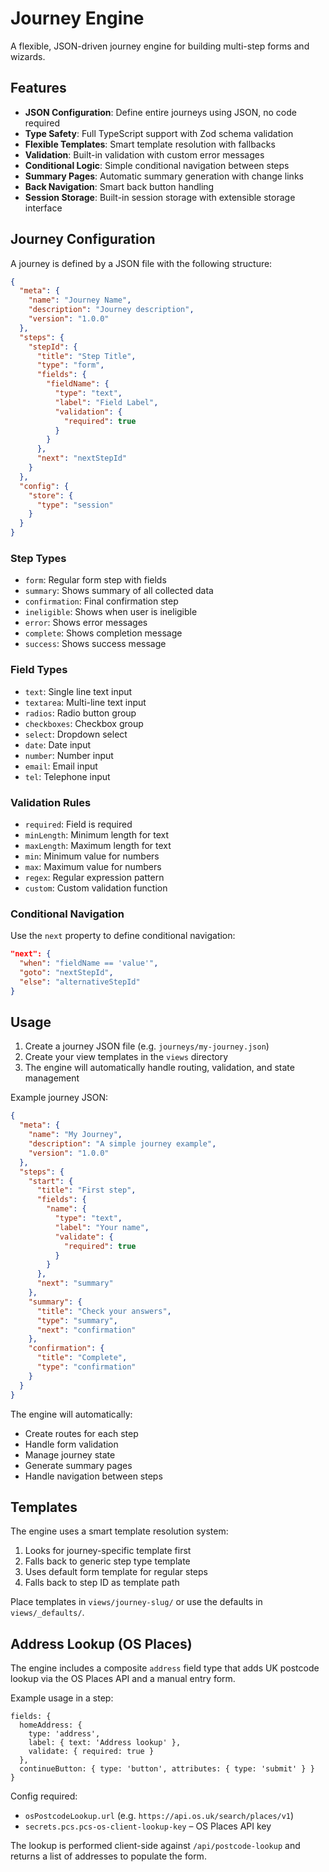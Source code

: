 # Journey Engine

A flexible, JSON-driven journey engine for building multi-step forms and wizards.

## Features

- **JSON Configuration**: Define entire journeys using JSON, no code required
- **Type Safety**: Full TypeScript support with Zod schema validation
- **Flexible Templates**: Smart template resolution with fallbacks
- **Validation**: Built-in validation with custom error messages
- **Conditional Logic**: Simple conditional navigation between steps
- **Summary Pages**: Automatic summary generation with change links
- **Back Navigation**: Smart back button handling
- **Session Storage**: Built-in session storage with extensible storage interface

## Journey Configuration

A journey is defined by a JSON file with the following structure:

```json
{
  "meta": {
    "name": "Journey Name",
    "description": "Journey description",
    "version": "1.0.0"
  },
  "steps": {
    "stepId": {
      "title": "Step Title",
      "type": "form",
      "fields": {
        "fieldName": {
          "type": "text",
          "label": "Field Label",
          "validation": {
            "required": true
          }
        }
      },
      "next": "nextStepId"
    }
  },
  "config": {
    "store": {
      "type": "session"
    }
  }
}
```

### Step Types

- `form`: Regular form step with fields
- `summary`: Shows summary of all collected data
- `confirmation`: Final confirmation step
- `ineligible`: Shows when user is ineligible
- `error`: Shows error messages
- `complete`: Shows completion message
- `success`: Shows success message

### Field Types

- `text`: Single line text input
- `textarea`: Multi-line text input
- `radios`: Radio button group
- `checkboxes`: Checkbox group
- `select`: Dropdown select
- `date`: Date input
- `number`: Number input
- `email`: Email input
- `tel`: Telephone input

### Validation Rules

- `required`: Field is required
- `minLength`: Minimum length for text
- `maxLength`: Maximum length for text
- `min`: Minimum value for numbers
- `max`: Maximum value for numbers
- `regex`: Regular expression pattern
- `custom`: Custom validation function

### Conditional Navigation

Use the `next` property to define conditional navigation:

```json
"next": {
  "when": "fieldName == 'value'",
  "goto": "nextStepId",
  "else": "alternativeStepId"
}
```

## Usage

1. Create a journey JSON file (e.g. `journeys/my-journey.json`)
2. Create your view templates in the `views` directory
3. The engine will automatically handle routing, validation, and state management

Example journey JSON:

```json
{
  "meta": {
    "name": "My Journey",
    "description": "A simple journey example",
    "version": "1.0.0"
  },
  "steps": {
    "start": {
      "title": "First step",
      "fields": {
        "name": {
          "type": "text",
          "label": "Your name",
          "validate": {
            "required": true
          }
        }
      },
      "next": "summary"
    },
    "summary": {
      "title": "Check your answers",
      "type": "summary",
      "next": "confirmation"
    },
    "confirmation": {
      "title": "Complete",
      "type": "confirmation"
    }
  }
}
```

The engine will automatically:

- Create routes for each step
- Handle form validation
- Manage journey state
- Generate summary pages
- Handle navigation between steps

## Templates

The engine uses a smart template resolution system:

1. Looks for journey-specific template first
2. Falls back to generic step type template
3. Uses default form template for regular steps
4. Falls back to step ID as template path

Place templates in `views/journey-slug/` or use the defaults in `views/_defaults/`.

## Address Lookup (OS Places)

The engine includes a composite `address` field type that adds UK postcode lookup via the OS Places API and a manual entry form.

Example usage in a step:

```
fields: {
  homeAddress: {
    type: 'address',
    label: { text: 'Address lookup' },
    validate: { required: true }
  },
  continueButton: { type: 'button', attributes: { type: 'submit' } }
}
```

Config required:
- `osPostcodeLookup.url` (e.g. `https://api.os.uk/search/places/v1`)
- `secrets.pcs.pcs-os-client-lookup-key` – OS Places API key

The lookup is performed client-side against `/api/postcode-lookup` and returns a list of addresses to populate the form.
